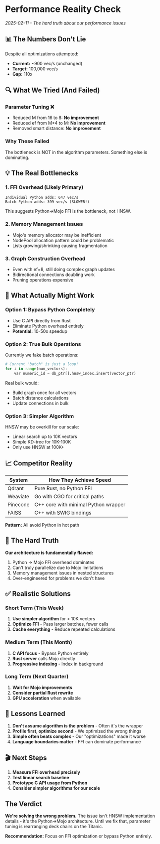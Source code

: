# Performance Reality Check
*2025-02-11 - The hard truth about our performance issues*

## 📊 The Numbers Don't Lie

Despite all optimizations attempted:
- **Current:** ~900 vec/s (unchanged)
- **Target:** 100,000 vec/s
- **Gap:** 110x

## 🔍 What We Tried (And Failed)

### Parameter Tuning ❌
- Reduced M from 16 to 8: **No improvement**
- Reduced ef from M*4 to M: **No improvement**
- Removed smart distance: **No improvement**

### Why These Failed
The bottleneck is NOT in the algorithm parameters. Something else is dominating.

## 💡 The Real Bottlenecks

### 1. FFI Overhead (Likely Primary)
```
Individual Python adds: 647 vec/s
Batch Python adds: 399 vec/s (SLOWER!)
```
This suggests Python→Mojo FFI is the bottleneck, not HNSW.

### 2. Memory Management Issues
- Mojo's memory allocator may be inefficient
- NodePool allocation pattern could be problematic
- Lists growing/shrinking causing fragmentation

### 3. Graph Construction Overhead
- Even with ef=8, still doing complex graph updates
- Bidirectional connections doubling work
- Pruning operations expensive

## 🎯 What Actually Might Work

### Option 1: Bypass Python Completely
- Use C API directly from Rust
- Eliminate Python overhead entirely
- **Potential:** 10-50x speedup

### Option 2: True Bulk Operations
Currently we fake batch operations:
```python
# Current "batch" is just a loop!
for i in range(num_vectors):
    var numeric_id = db_ptr[].hnsw_index.insert(vector_ptr)
```

Real bulk would:
- Build graph once for all vectors
- Batch distance calculations
- Update connections in bulk

### Option 3: Simpler Algorithm
HNSW may be overkill for our scale:
- Linear search up to 10K vectors
- Simple KD-tree for 10K-100K
- Only use HNSW at 100K+

## 📈 Competitor Reality

| System | How They Achieve Speed |
|--------|------------------------|
| Qdrant | Pure Rust, no Python FFI |
| Weaviate | Go with CGO for critical paths |
| Pinecone | C++ core with minimal Python wrapper |
| FAISS | C++ with SWIG bindings |

**Pattern:** All avoid Python in hot path

## 🔴 The Hard Truth

**Our architecture is fundamentally flawed:**
1. Python → Mojo FFI overhead dominates
2. Can't truly parallelize due to Mojo limitations
3. Memory management issues in nested structures
4. Over-engineered for problems we don't have

## ✅ Realistic Solutions

### Short Term (This Week)
1. **Use simpler algorithm** for < 10K vectors
2. **Optimize FFI** - Pass larger batches, fewer calls
3. **Cache everything** - Reduce repeated calculations

### Medium Term (This Month)
1. **C API focus** - Bypass Python entirely
2. **Rust server** calls Mojo directly
3. **Progressive indexing** - Index in background

### Long Term (Next Quarter)
1. **Wait for Mojo improvements**
2. **Consider partial Rust rewrite**
3. **GPU acceleration** when available

## 📝 Lessons Learned

1. **Don't assume algorithm is the problem** - Often it's the wrapper
2. **Profile first, optimize second** - We optimized the wrong things
3. **Simple often beats complex** - Our "optimizations" made it worse
4. **Language boundaries matter** - FFI can dominate performance

## 🎬 Next Steps

1. **Measure FFI overhead precisely**
2. **Test linear search baseline**
3. **Prototype C API usage from Python**
4. **Consider simpler algorithms for our scale**

## The Verdict

**We're solving the wrong problem.** The issue isn't HNSW implementation details - it's the Python→Mojo architecture. Until we fix that, parameter tuning is rearranging deck chairs on the Titanic.

**Recommendation:** Focus on FFI optimization or bypass Python entirely.